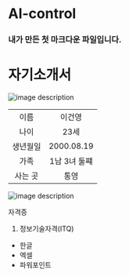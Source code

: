 # AI-control

### 내가 만든 첫 마크다운 파일입니다.

# 자기소개서

![image description](https://user-images.githubusercontent.com/112445732/193612156-8439d3a0-b13e-40d0-a09d-a5b6ff51880b.jpg)

|  |  |
|:---:|:---:|
| 이름 | 이건영 |
| 나이 | 23세 |
| 생년월일 | 2000.08.19 |
| 가족 | 1남 3녀 둘쨰 |
| 사는 곳 | 통영 |

![image description](https://blog.kakaocdn.net/dn/dGJggC/btrd0G9MkgS/23IqLpmYZs03m67I9qYdg1/img.jpg)


자격증
1. 정보기술자격(ITQ)
  * 한글
  * 엑셀
  * 파워포인트
